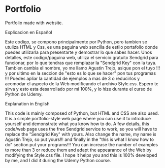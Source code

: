 # Portfolio
Portfolio made with website.


Explicacion en Español

Este codigo, se compono principalmente por Python, pero tambien se utuliza HTML y Css, es una paguina web sencilla de estilo portafolio donde puedes utilizarla para presentarte y demostrar lo que sabes hacer. Unos detalles, este codigo/paguina web, utiliza el servicio gratuito Sendgrid para funcionar, por lo que tendras que remplazar la "Sendgrid Key" con la tuya. Tambien cambia el nombre, yo me llamo Agustin Trejo, asique pon el tuyo !!! y por ultimo en la seccion de "esto es lo que se hacer" pon tus programas !!! Puedes apliar la cantidad de ejemplos a mas de 3 o reducirlos y acomodar el aspecto de la Web modificando el archivo Style.css. Espero te sirva y esto esta desarrollado por mi 100%, y lo hize durante el curso de Python de Udemy.

Explanation in English

This code is mainly composed of Python, but HTML and CSS are also used. It is a simple portfolio-style web page where you can use it to introduce yourself and demonstrate what you know how to do. A few details, this code/web page uses the free Sendgrid service to work, so you will have to replace the "Sendgrid Key" with yours. Also change the name, my name is Agustin Trejo, so put yours!!! and finally in the "this is what I know how to do" section put your programs!!! You can increase the number of examples to more than 3 or reduce them and adapt the appearance of the Web by modifying the Style.css file. I hope it helps you and this is 100% developed by me, and I did it during the Udemy Python course.
